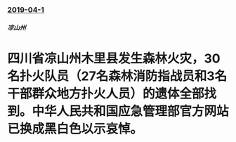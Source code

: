 ### [2019-04-1](/news/2019/04/1/index.md)

##### 凉山州
# 四川省凉山州木里县发生森林火灾，30名扑火队员（27名森林消防指战员和3名干部群众地方扑火人员）的遗体全部找到。中华人民共和国应急管理部官方网站已换成黑白色以示哀悼。



